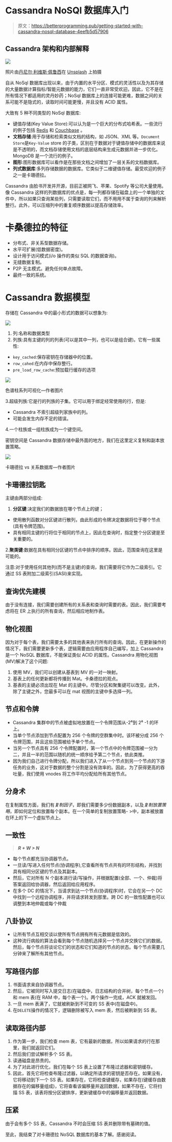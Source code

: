 # Cassandra NoSQl 数据库入门

> 原文：<https://betterprogramming.pub/getting-started-with-cassandra-nosql-database-4eefb5d57906>

## Cassandra 架构和内部解释

![](img/e828cea38ec3a9d9ac4a938941980810.png)

照片由[丹尼尔·利维斯·佩鲁西](https://unsplash.com/@yogidan2012?utm_source=unsplash&utm_medium=referral&utm_content=creditCopyText)在 [Unsplash](https://unsplash.com/s/photos/infinity?utm_source=unsplash&utm_medium=referral&utm_content=creditCopyText) 上拍摄

自从 NoSql 数据库出现以来，由于内置的水平分区、模式的灵活性以及为其存储的大量数据计算指标/智能元数据的能力，它们一直非常受欢迎。因此，它不是在所有情况下都适用的灵丹妙药；NoSql 数据库上的连接可能更难，数据之间的关系可能不是隐式的，读取时间可能更慢，并且没有 ACID 属性。

大致有 5 种不同类型的 NoSql 数据库:

*   键值存储(Key Value Store):可以认为是一个巨大的分布式哈希表。一些流行的例子包括 [Redis](https://en.wikipedia.org/wiki/Redis) 和 [Couchbase](https://en.wikipedia.org/wiki/Couchbase_Server) 。
*   **文档存储**:用于存储和检索类似文档的结构，如 JSON、XML 等。`Document Store`是`Key-Value` store 的子类，区别在于数据对于键值存储中的数据库来说是不透明的，而文档存储使用文档的底层结构来生成元数据并进一步优化。MongoDB 是一个流行的例子。
*   **图形**:图形数据库可以看作是在那些文档之间增加了一层关系的文档数据库。
*   **列式数据库**:多列存储数据的数据库。它类似于二维键值存储。最受欢迎的例子之一是卡珊德拉。

Cassandra 由脸书开发并开源，目前正被网飞、苹果、Spotify 等公司大量使用。像 Cassandra 这样的列数据库的优点是，每一列都存储在磁盘上的一个单独的文件中，所以如果只查询某些列，只需要读取它们，而不用用不属于查询的列来解析整行。此外，可以压缩列中的重复顺序数据以提高存储效率。

# 卡桑德拉的特征

*   分布式、非关系型数据存储。
*   水平可扩展(低数据密度)。
*   设计用于访问模式(i/o 操作的类似 SQL 的数据查询)。
*   无缝数据复制。
*   P2P 无主模式。避免任何单点故障。
*   最终一致的系统。

# Cassandra 数据模型

存储在 Cassandra 中的最小形式的数据可以想象为:

![](img/2e6d861e62245754c2f577d80d5ec0a2.png)

1.  列:名称和数据类型
2.  列族:具有主键的列的列表(可以是其中一列，也可以是组合键)。它有一些属性:

*   `key_cached`:保存密钥在存储器中的位置。
*   `row_cahed`:在内存中保存整行。
*   `pre_load_row_cache`:预加载行缓存的选项

![](img/21467955293aad3bf89b7ad8a1ba2d78.png)

色谱柱系列可视化—作者图片

3.超级列族:它是行的列族的子集。它可以用于绑定经常使用的行，但是:

*   Cassandra 不索引超级列家族中的列。
*   可能会发生内存不足的错误。

4.一个柱族或一组柱族成为一个键空间。

密钥空间是 Cassandra 数据存储中最外面的地方，我们在这里定义复制和副本放置策略。

![](img/c55e8d13b9a5a890589bc8be563498ca.png)

卡珊德拉 vs 关系数据库—作者图片

## 卡珊德拉钥匙

主键由两部分组成:

1.  **分区键**:决定我们的数据放在哪个节点上的键；

*   使用散列函数对分区键进行散列，由此形成的令牌决定数据将位于哪个节点(具有令牌范围)。
*   具有相同主键的行将位于相同的节点上，因此在查询时，指定整个分区键是至关重要的。

2.**聚类键**:数据在具有相同分区键的节点中排序的顺序。因此，范围查询在这里是可能的。

注意:对于使用任何其他列(而不是主键)的查询，我们需要将它作为二级索引。它通过 SS 表附加二级索引(SASI)来实现。

## 查询优先建模

由于没有连接，我们需要创建所有的关系表和查询时需要的表。因此，我们需要考虑将在 ER 上执行的所有查询，然后相应地制作表。

## 物化视图

因为对于每个表，我们需要太多的其他表来执行所有的查询。因此，在更新操作的情况下，我们需要更新多个表，逻辑需要由应用程序自己编写，加上 Cassandra 是一个 NoSQL 数据库，不能保证类似 ACID 的属性。Cassandra 用物化视图(MV)解决了这个问题:

1.  使用 MV，我们可以创建从基表到 MV 的一对一映射。
2.  基表上的任何更新都将传播到 Mat。卡桑德拉的观点。
3.  基表的主键必须出现在 Mat 的主键中。尽管分区和聚集键可以改变。此外，除了主键之外，您最多可以在 mat 视图的主键中多选择一列。

## **节点和令牌**

*   Cassandra 集群中的节点被虚拟地放置在一个令牌范围从-2⁶到 2⁶ -1 的环上。
*   当单个节点添加到节点配置为 256 个令牌的空群集中时。该环被分成 256 个令牌范围，并且这些范围被给予单个节点。
*   当另一个节点具有 256 个令牌配置时，第一个节点中的令牌范围被一分为二，并且一半的范围以随机的统一顺序给予第二个节点，依此类推。
*   因为我们自己进行令牌分配，所以我们进入了从一个节点到另一个节点的下游任务的业务，这对于数据的整个分割是没有效率的。因此，为了获得更高的吞吐量，我们使用 vnodes 将工作平均分配给所有其他节点。

## 分身术

在复制属性方面，我们有*复制因子*，即我们需要多少份数据副本，以及*复制放置策略*，即如何定位和放置每个副本。在一个简单的复制放置策略- >中，副本被放置在环上的下一个虚拟节点上。

## 一致性

> ***R + W > N***

*   每个节点都充当协调器节点。
*   一旦读/写进入任何节点(协调程序),它查看所有节点共有的环形结构，并找到具有相同分区键的节点及其副本。
*   然后，它对所有 N 个副本进行读/写操作，并根据配置(全部、一个、仲裁)将答案返回给协调器，然后返回给应用程序。
*   在多个 DC 的情况下，当请求到达一个节点(协调程序)时，它会在另一个 DC 中找到一个远程协调程序，并将请求转发到那里。跨 DC 的一致性配置也可以调整到本地仲裁或每个仲裁

## 八卦协议

*   让所有节点互相交谈以使所有节点拥有所有元数据是低效的。
*   这种流行病般的算法会看到每个节点随机选择另一个节点并交换它们的数据。然后，每个节点将谈论它们的状态和它们知道的节点的状态。每个节点需要几分钟来了解所有其他节点。

## 写路径内部

1.  书面请求来自协调器节点。
2.  然后，它被同时写入提交日志(在磁盘中，日志结构的合并树，每个节点一个)和 mem 表(在 RAM 中，每个表一个)。两个操作一完成，ACK 就被发回。
3.  一旦 mem 表满了，它就被刷新到不可变的 SS 表中(在磁盘中)。
4.  在`DELETE`操作的情况下，逻辑删除被写入 mem 表，然后被刷新到 SS 表。

## 读取路径内部

1.  作为第一步，我们检查 mem 表，它有最新的数据，所以如果请求的行在那里，我们就返回它们。
2.  然后我们尝试解析多个 SS 表。
3.  读通磁盘是昂贵的。
4.  为了对此进行优化，我们在每个 SS 表上设置了布隆过滤器和密钥缓存。
5.  因此，首先它将检查布隆过滤器，以确定所请求的密钥是否存在。如果没有，它将移动到下一个 SS 表。如果存在，它将检查键缓存，如果存在(键缓存由数据存在的偏移量组成)，它将查看该偏移量并返回数据，如果不存在，它将扫描 SS 表，该表将按分区键排序，更新键缓存中的偏移量并返回数据。

## 压紧

由于会有多个 SS 表，Cassandra 不时会压缩 SS 表并删除带有墓碑的值。

至此，我结束了对卡珊德拉 NoSQL 数据库的基本了解。感谢阅读。